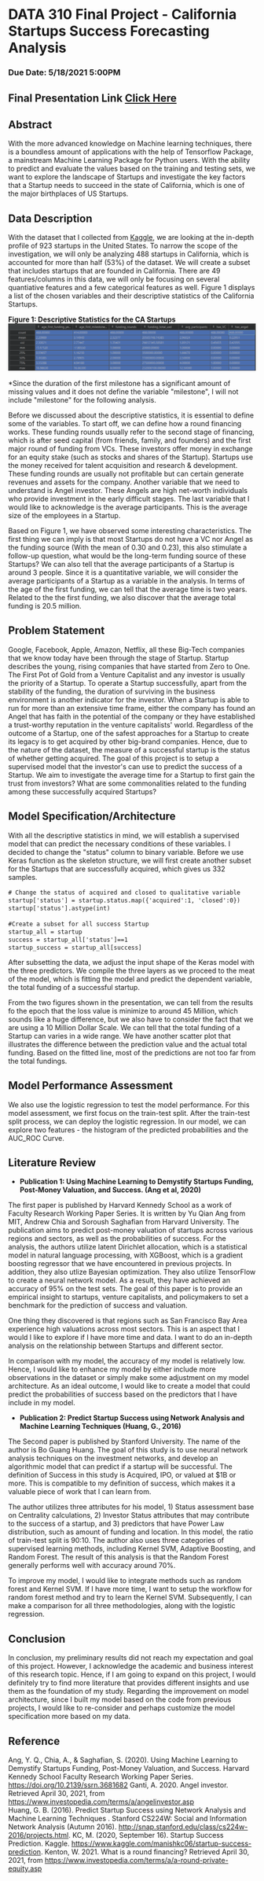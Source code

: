 # DATA 310 Final Project - California Startups Success Forecasting Analysis  
### Due Date: 5/18/2021 5:00PM

## Final Presentation Link [Click Here](https://docs.google.com/presentation/d/1sZCz2qkfwxofQ5vASabRpsx0R50TtfQO2pVes0UZJL4/edit?usp=sharing)


## Abstract 
With the more advanced knowledge on Machine learning techniques, there is a boundless amount of applications with the help of Tensorflow Package, a mainstream Machine Learning Package for Python users. With the ability to predict and evaluate the values based on the training and testing sets, we want to explore the landscape of Startups and investigate the key factors that a Startup needs to succeed in the state of California, which is one of the major birthplaces of US Startups.     

## Data Description
With the dataset that I collected from [Kaggle](https://www.kaggle.com/manishkc06/startup-success-prediction), we are looking at the in-depth profile of 923 startups in the United States. To narrow the scope of the investigation, we will only be analyzing 488 startups in California, which is accounted for more than half (53%) of the dataset. We will create a subset that includes startups that are founded in California. There are 49 features/columns in this data, we will only be focusing on several quantiative features and a few categorical features as well. Figure 1 displays a list of the chosen variables and their descriptive statistics of the California Startups. 

**Figure 1: Descriptive Statistics for the CA Startups**
<img src="./descriptive_stats.PNG" />

*Since the duration of the first milestone has a significant amount of missing values and it does not define the variable "milestone", I will not include "milestone" for the following analysis.  

Before we discussed about the descriptive statistics, it is essential to define some of the variables. To start off, we can define how a round financing works. These funding rounds usually refer to the second stage of financing, which is after seed capital (from friends, family, and founders) and the first major round of funding from VCs. These investors offer money in exchange for an equity stake (such as stocks and shares of the Startup). Startups use the money received for talent acquisition and research & development. These funding rounds are usually not profitable but can certain generate revenues and assets for the company. Another variable that we need to understand is Angel investor. These Angels are high net-worth individuals who provide investment in the early difficult stages. The last variable that I would like to acknowledge is the average participants. This is the average size of the employees in a Startup.        

Based on Figure 1, we have observed some interesting characteristics. The first thing we can imply is that most Startups do not have a VC nor Angel as the funding source (With the mean of 0.30 and 0.23), this also stimulate a follow-up question, what would be the long-term funding source of these Startups? We can also tell that the average participants of a Startup is around 3 people. Since it is a quantitative variable, we will consider the average participants of a Startup as a variable in the analysis. In terms of the age of the first funding, we can tell that the average time is two years. Related to the the first funding, we also discover that the average total funding is 20.5 million. 


## Problem Statement 
Google, Facebook, Apple, Amazon, Netflix, all these Big-Tech companies that we know today have been through the stage of Startup. Startup describes the young, rising companies that have started from Zero to One. The First Pot of Gold from a Venture Capitalist and any investor is usually the priority of a Startup. To operate a Startup successfully, apart from the stability of the funding, the duration of surviving in the business environment is another indicator for the investor. When a Startup is able to run for more than an extensive time frame, either the company has found an Angel that has faith in the potential of the company or they have established a trust-worthy reputation in the venture capitalists' world. Regardless of the outcome of a Startup, one of the safest approaches for a Startup to create its legacy is to get acquired by other big-brand companies. Hence, due to the nature of the dataset, the measure of a successful startup is the status of whether getting acquired. The goal of this project is to setup a supervised model that the investor's can use to predict the success of a Startup. We aim to investigate the average time for a Startup to first gain the trust from investors?  What are some commonalities related to the funding among these successfully acquired Startups? 

## Model Specification/Architecture

With all the descriptive statistics in mind, we will establish a supervised model that can predict the necessary conditions of these variables. I decided to change the "status" column to binary variable. Before we use Keras function as the skeleton structure, we will first create another subset for the Startups that are successfully acquired, which gives us 332 samples.

```
# Change the status of acquired and closed to qualitative variable
startup['status'] = startup.status.map({'acquired':1, 'closed':0})
startup['status'].astype(int)

#Create a subset for all success Startup
startup_all = startup
success = startup_all['status']==1
startup_success = startup_all[success]
```
After subsetting the data, we adjust the input shape of the Keras model with the three predictors. We compile the three layers as we proceed to the meat of the model, which is fitting the model and predict the dependent variable, the total funding of a successful startup.  

From the two figures shown in the presentation, we can tell from the results fo the epoch that the loss value is minimize to around 45 Million, which sounds like a huge difference, but we also have to consider the fact that we are using a 10 Million Dollar Scale. We can tell that the total funding of a Startup can varies in a wide range. We have another scatter plot that illustrates the difference between the prediction value and the actual total funding. Based on the fitted line, most of the predictions are not too far from the total fundings. 

## Model Performance Assessment 
We also use the logistic regression to test the model performance. For this model assessment, we first focus on the train-test split. After the train-test split process, we can deploy the logistic regression. In our model, we can explore two features - the histogram of the predicted probabilities and the AUC_ROC Curve.   


## Literature Review 
- **Publication 1: Using Machine Learning to Demystify Startups Funding, Post-Money Valuation, and Success. (Ang et al, 2020)** 

The first paper is published by Harvard Kennedy School as a work of Faculty Research Working Paper Series. It is written by Yu Qian Ang from MIT, Andrew Chia and Soroush Saghafian from Harvard University. The publication aims to predict post-money valuation of startups across various regions and sectors, as well as the probabilities of success. For the analysis, the authors utilize latent Dirichlet allocation, which is a statistical model in natural language processing, with XGBoost, which is a gradient boosting regressor that we have encountered in previous projects. In addition, they also utlize Bayesian optimization. They also utilize TensorFlow to create a neural network model. As a result, they have achieved an accuracy of 95% on the test sets. The goal of this paper is to provide an empirical insight to startups, venture capitalists, and policymakers to set a benchmark for the prediction of success and valuation. 

One thing they discovered is that regions such as San Francisco Bay Area experience high valuations across most sectors. This is an aspect that I would l like to explore if I have more time and data. I want to do an in-depth analysis on the relationship between Startups and different sector. 

In comparison with my model, the accuracy of my model is relatively low. Hence, I would like to enhance my model by either include more observations in the dataset or simply make some adjustment on my model architecture. As an ideal outcome, I would like to create a model that could predict the probabilities of success based on the predictors that I have include in my model. 

- **Publication 2: Predict Startup Success using Network Analysis and Machine Learning Techniques (Huang, G., 2016)** 

The Second paper is published by Stanford University. The name of the author is Bo Guang Huang. The goal of this study is to use neural network analysis techniques on the investment networks, and develop an algorithmic model that can predict if a startup will be successful. The definition of Success in this study is Acquired, IPO, or valued at $1B or more. This is compatible to my definition of success, which makes it a valuable piece of work that I can learn from. 

The author utilizes three attributes for his model, 1) Status assessment base on Centrality calculations, 2) Investor Status attributes that may contribute to the success of a startup, and 3) 
predictors that have Power Law distribution, such as amount of funding and location. In this model, the ratio of train-test split is 90:10. The author also uses three categories of supervised learning methods, including Kernel SVM, Adaptive Boosting, and Random Forest. The result of this analysis is that the Random Forest generally performs well with accuracy around 70%. 

To improve my model, I would like to integrate methods such as random forest and Kernel SVM. If I have more time, I want to setup the workflow for random forest method and try to learn the Kernel SVM. Subsequently, I can make a comparison for all three methodologies, along with the logistic regression.  

## Conclusion
In conclusion, my preliminary results did not reach my expectation and goal of this project. However, I acknowledge the academic and business interest of this research topic. Hence, if I am going to expand on this project, I would definitely try to find more literature that provides different insights and use them as the foundation of my study. Regarding the improvement on model architecture, since I built my model based on the code from previous projects, I would like to re-consider and perhaps customize the model specification more based on my data. 

## Reference
Ang, Y. Q., Chia, A., &amp; Saghafian, S. (2020). Using Machine Learning to Demystify Startups Funding, Post-Money Valuation, and Success. Harvard Kennedy School Faculty Research Working Paper Series. https://doi.org/10.2139/ssrn.3681682 
Ganti, A. 2020. Angel investor. Retrieved April 30, 2021, from https://www.investopedia.com/terms/a/angelinvestor.asp <br/>
Huang, G. B. (2016). Predict Startup Success using Network Analysis and Machine Learning Techniques . Stanford CS224W: Social and Information Network Analysis (Autumn 2016). http://snap.stanford.edu/class/cs224w-2016/projects.html. 
KC, M. (2020, September 16). Startup Success Prediction. Kaggle. https://www.kaggle.com/manishkc06/startup-success-prediction. 
Kenton, W. 2021. What is a round financing? Retrieved April 30, 2021, from https://www.investopedia.com/terms/a/a-round-private-equity.asp
